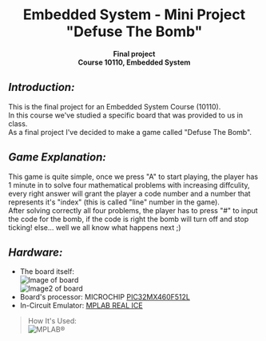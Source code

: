 <h1 align="center">Embedded System - Mini Project</br>"Defuse The Bomb"</h1>

<p align="center">
    <b>Final project</br>
Course 10110, Embedded System</b></p>


## ***Introduction:***
This is the final project for an Embedded System Course (10110).  
In this course we've studied a specific board that was provided to us in class.  
As a final project I've decided to make a game called "Defuse The Bomb".


## ***Game Explanation:***
This game is quite simple, once we press "A" to start playing, the player has 1 minute in to solve four mathematical problems with increasing diffculity, every right answer will grant the player a code number and a number that represents it's "index" (this is called "line" number in the game).  
After solving correctly all four problems, the player has to press "#" to input the code for the bomb, if the code is right the bomb will turn off and stop ticking! else... well we all know what happens next ;)


## ***Hardware:***
- The board itself:  
![Image of board](https://image.ibb.co/kHgexx/IMG_20180319_190215.jpgs=200 "Copyrights Afeka College")  
![Image2 of board](https://image.ibb.co/cktL4c/Picture1.jpgs=200 "Copyrights Afeka College")
- Board's processor: MICROCHIP [PIC32MX460F512L](https://www.microchip.com/wwwproducts/en/PIC32MX460F512L)
- In-Circuit Emulator: [MPLAB REAL ICE](http://www.microchip.com/Developmenttools/ProductDetails.aspx?PartNO=DV244005)  
>How It's Used:  
![](https://xsi.wdfiles.com/local--files/tool:realice/PC-RealICE-Explorer16.png "MPLAB®")
